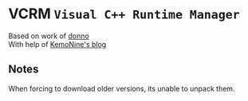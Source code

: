 # VCRM `Visual C++ Runtime Manager`

Based on work of [donno](https://github.com/donno)  
With help of [KemoNine's blog](https://blog.kemonine.info/blog/2024-11-07-windows-vc-redist/)

## Notes

When forcing to download older versions, its unable to unpack them.

